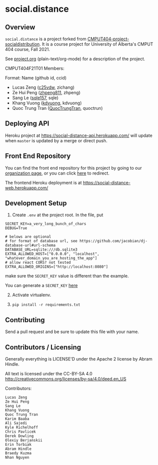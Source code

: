 # social.distance
## Overview
`social.distance` is a project forked from [CMPUT404-project-socialdistribution](https://github.com/abramhindle/CMPUT404-project-socialdistribution). It is a course project for University of Alberta's CMPUT 404 course, Fall 2021.

See [project.org](https://github.com/CMPUT404Fall2021-6803d618/social.distance/blob/master/project.org) (plain-text/org-mode) for a description of the project.

CMPUT404F21T01 Members:

Format: Name (github id, ccid)
- Lucas Zeng ([c25vdw](https://github.com/c25vdw), zichang)
- Ze Hui Peng ([zhpeng811](https://github.com/zhpeng811), zhpeng)
- Sang Le ([sqle157](https://github.com/sqle157), sqle)
- Khang Vuong ([kdvuong](https://github.com/kdvuong), kdvuong)
- Quoc Trung Tran ([QuocTrungTran](https://github.com/QuocTrungTran), quoctrun)

## Deploying API

Heroku project at https://social-distance-api.herokuapp.com/ will update when `master` is updated by a merge or direct push.

## Front End Repository
You can find the front end repository for this project by going to our [organization page](https://github.com/CMPUT404Fall2021-6803d618), or you can click [here](https://github.com/CMPUT404Fall2021-6803d618/frontend) to redirect.

The frontend Heroku deployment is at https://social-distance-web.herokuapp.com/

## Development Setup

1. Create `.env` at the project root. In the file, put
```
SECRET_KEY=a_very_long_bunch_of_chars
DEBUG=True

# belows are optional
# for format of database url, see https://github.com/jacobian/dj-database-url#url-schema
DATABASE_URL=sqlite:///db.sqlite3
EXTRA_ALLOWED_HOST=["0.0.0.0", "localhost", "whatever_domain_you_are_hosting_the_app"]
# allow react CORS? not tested
EXTRA_ALLOWED_ORIGINS=["http://localhost:8080"]
```
make sure the `SECRET_KEY` value is different than the example.

You can generate a `SECRET_KEY` [here](https://djecrety.ir/)

2. Activate virtualenv.

3. `pip install -r requirements.txt`

## Contributing

Send a pull request and be sure to update this file with your name.

## Contributors / Licensing

Generally everything is LICENSE'D under the Apache 2 license by Abram Hindle.

All text is licensed under the CC-BY-SA 4.0 http://creativecommons.org/licenses/by-sa/4.0/deed.en_US

Contributors:

    Lucas Zeng
    Ze Hui Peng
    Sang Le
    Khang Vuong
    Quoc Trung Tran
    Karim Baaba
    Ali Sajedi
    Kyle Richelhoff
    Chris Pavlicek
    Derek Dowling
    Olexiy Berjanskii
    Erin Torbiak
    Abram Hindle
    Braedy Kuzma
    Nhan Nguyen 
